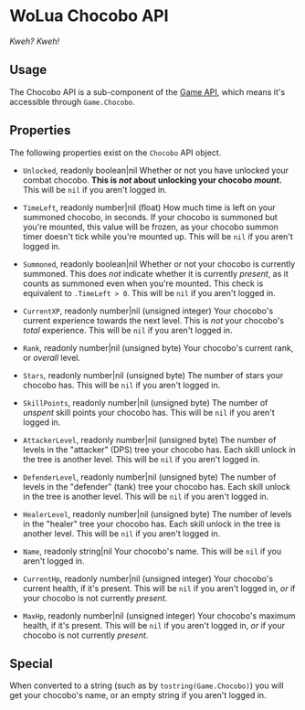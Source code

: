 # WoLua Chocobo API
_Kweh? Kweh!_

## Usage
The Chocobo API is a sub-component of the [Game API](game.md), which means it's accessible through `Game.Chocobo`.

## Properties
The following properties exist on the `Chocobo` API object.

- `Unlocked`, readonly boolean|nil
  Whether or not you have unlocked your combat chocobo. **This is _not_ about unlocking your chocobo _mount_.** This will be `nil` if you aren't logged in.

- `TimeLeft`, readonly number|nil (float)
  How much time is left on your summoned chocobo, in seconds. If your chocobo is summoned but you're mounted, this value will be frozen, as your chocobo summon timer doesn't tick while you're mounted up. This will be `nil` if you aren't logged in.

- `Summoned`, readonly boolean|nil
  Whether or not your chocobo is currently summoned. This does _not_ indicate whether it is currently _present_, as it counts as summoned even when you're mounted. This check is equivalent to `.TimeLeft > 0`. This will be `nil` if you aren't logged in.

- `CurrentXP`, readonly number|nil (unsigned integer)
  Your chocobo's current experience towards the next level. This is _not_ your chocobo's _total_ experience. This will be `nil` if you aren't logged in.

- `Rank`, readonly number|nil (unsigned byte)
  Your chocobo's current rank, or _overall_ level.

- `Stars`, readonly number|nil (unsigned byte)
  The number of stars your chocobo has. This will be `nil` if you aren't logged in.

- `SkillPoints`, readonly number|nil (unsigned byte)
  The number of _unspent_ skill points your chocobo has. This will be `nil` if you aren't logged in.

- `AttackerLevel`, readonly number|nil (unsigned byte)
  The number of levels in the "attacker" (DPS) tree your chocobo has. Each skill unlock in the tree is another level. This will be `nil` if you aren't logged in.

- `DefenderLevel`, readonly number|nil (unsigned byte)
  The number of levels in the "defender" (tank) tree your chocobo has. Each skill unlock in the tree is another level. This will be `nil` if you aren't logged in.

- `HealerLevel`, readonly number|nil (unsigned byte)
  The number of levels in the "healer" tree your chocobo has. Each skill unlock in the tree is another level. This will be `nil` if you aren't logged in.

- `Name`, readonly string|nil
  Your chocobo's name. This will be `nil` if you aren't logged in.

- `CurrentHp`, readonly number|nil (unsigned integer)
  Your chocobo's current health, if it's present. This will be `nil` if you aren't logged in, _or_ if your chocobo is not currently _present_.

- `MaxHp`, readonly number|nil (unsigned integer)
  Your chocobo's maximum health, if it's present. This will be `nil` if you aren't logged in, _or_ if your chocobo is not currently _present_.

## Special
When converted to a string (such as by `tostring(Game.Chocobo)`) you will get your chocobo's name, or an empty string if you aren't logged in.
